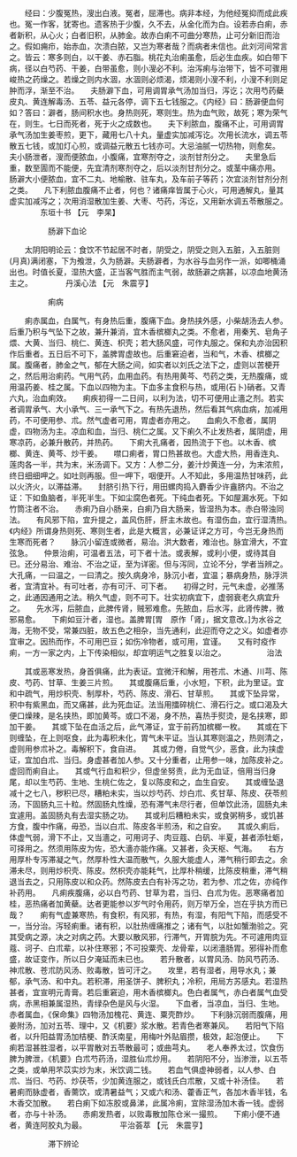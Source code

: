 <!-- { "loadSidebar": true } -->
　　经曰：少腹冤热，溲出白液。冤者，屈滞也。病非本经，为他经冤抑而成此疾也。冤一作客，犹寄也。遗客热于少腹，久不去，从金化而为白。设若赤白痢，赤者新积，从心火；白者旧积，从肺金。故赤白痢不可曲分寒热，止可分新旧而治之。假如痈疖，始赤血，次溃白脓，又岂为寒者哉？而病者未信也。此刘河间常言之。皆云：寒多则白，以干姜、赤石脂。桃花丸治痢虽愈，后必生血疾。如白带下病，径以白芍药、干姜，白带虽愈，则小溲必不利。治泻痢与治带下，皆不可骤用峻热之药燥之。若燥之则内水涸，水涸则必烦渴，烦渴则小溲不利，小溲不利则足肿而浮，渐至不治。　　夫肠澼下血，可用调胃承气汤加当归，泻讫；次用芍药蘗皮丸、黄连解毒汤、五苓、益元各停，调下五七钱服之。《内经》曰：肠澼便血何如？答曰：澼者，肠间积水也。身热则死，寒则生。热为血气败，故死；寒为荣气在，则生。七日而死者，死于火之成数也。　　夫下利脓血，腹痛不止，可用调胃承气汤加生姜枣煎，更下，藏用七八十丸，量虚实加减泻讫。次用长流水，调五苓散五七钱，或加灯心煎，或调益元散五七钱亦可。大忌油腻一切热物，则愈矣。　　夫小肠泄者，溲而便脓血，小腹痛，宜寒剂夺之，淡剂甘剂分之。　　夫里急后重，数至圊而不能便，先宜清剂寒剂夺之，后以淡剂甘剂分之。或茎中痛亦用。　　肠澼大小便脓血，宜不二丸、地榆散、驻车丸，及车前子等药；次宜淡剂甘剂分剂之类。　　凡下利脓血腹痛不止者，何也？诸痛痒皆属于心火，可用通解丸，量其虚实加减泻之；次用消湿散加生姜、大枣、芍药，泻讫，又用新水调五苓散服之。
　　　　东垣十书 【元　李杲】

　　　　　肠澼下血论

　　太阴阳明论云：食饮不节起居不时者，阴受之，阴受之则入五脏，入五脏则(月真)满闭塞，下为飧泄，久为肠澼。夫肠澼者，为水谷与血另作一派，如唧桶涌出也。时值长夏，湿热大盛，正当客气胜而主气弱，故肠澼之病甚，以凉血地黄汤主之。
　　　　丹溪心法 【元　朱震亨】

　　　　　痢病

　　痢赤属血，白属气，有身热后重，腹痛下血。身热挟外感，小柴胡汤去人参。后重乃积与气坠下之故，兼升兼消，宜木香槟榔丸之类。不愈者，用秦艽、皂角子煨、大黄、当归、桃仁、黄连、枳壳；若大肠风盛，可作丸服之。保和丸亦治因积作后重者。五日后不可下，盖脾胃虚故也。后重窘迫者，当和气，木香、槟榔之属。腹痛者，肺金之气，郁在大肠之间，如实者以刘氏之法下之，虚则以苦梗开之，然后用治痢药。气用气药，血用血药。有热用黄芩、芍药之类，无热腹痛，或用温药姜、桂之属。下血以四物为主。下血多主食积与热，或用(石卜)硝者。又青六丸，治血痢效。　　痢疾初得一二日间，以利为法，切不可便用止濇之剂。若实者调胃承气、大小承气、三一承气下之。有热先退热，然后看其气病血病，加减用药，不可便用参、朮。然气虚者可用，胃虚者亦用之。　　血痢久不愈者，属阴虚，四物汤为主。凉血和血，当归、桃仁之属。又下痢久不止发热者，属阴虚，用寒凉药，必兼升散药，并热药。　　下痢大孔痛者，因热流于下也。以木香、槟榔、黄连、黄芩、炒干姜。　　噤口痢者，胃口热甚故也。大虚大热，用香连丸、莲肉各一半，共为末，米汤调下。又方：人参二分，姜汁炒黄连一分，为末浓煎，终日细细呷之。如吐则再服。但一呷下，咽便开。人不知此，多用温热甘味药，此以火济火，以滞益滞。　　封脐引热下行，用田螺肉捣入麝香少许盦脐内。不治之证：下如鱼脑者，半死半生。下如尘腐色者死。下纯血者死。下如屋漏水死。下如竹筒注者不治。　　赤痢乃自小肠来，白痢乃自大肠来，皆湿热为本。赤白带浊同法。　　有风邪下陷，宜升提之，盖风伤肝，肝主木故也。有湿伤血，宜行湿清热。　　《内经》所谓身热则死、寒则生者，此是大概言，必兼证详之方可，今岂无身热而生寒而死者？　　脉沉小留连或微者，易治。洪大数者，难治也。脉宜滑大，不宜弦急。　　仲景治痢，可温者五法，可下者十法。或表解，或利小便，或待其自已。还分易治、难治、不治之证，至为详密。但与泻同，立论不分，学者当辨之。　　大孔痛，一曰温之，一曰清之。按久病身冷，脉沉小者，宜温；暴病身热，脉浮洪者，宜清宜补。有可吐者，亦有可汗、可下者。　　初得之时，元气未虚，必推荡之，此通因通用之法。稍久气虚，则不可下。壮实初病宜下，虚弱衰老久病宜升之。　　先水泻，后脓血，此脾传肾，贼邪难愈。先脓血，后水泻，此肾传脾，微邪易愈。　　下痢如豆汁者，湿也。盖脾胃[胃　原作「肾」，据文意改。]为水谷之海，无物不受，常兼四脏，故五色之相杂，当先通利，此迎而夺之之义。如虚者亦宜审之。因热而作，不可用巴豆；如伤冷物者，或可用，宜谨。　　又有时疫作痢，一方一家之内，上下传染相似，却宜明运气之胜复以治之。
　　　　　治法

　　其或恶寒发热，身首俱痛，此为表证。宜微汗和解，用苍朮、木通、川芎、陈皮、芍药、甘草、生姜三片煎。　　其或腹痛后重，小水短，下积，此为里证。宜和中疏气，用炒枳壳、制厚朴，芍药、陈皮、滑石、甘草煎。　　其或下坠异常，积中有紫黑血，而又痛甚，此为死血证。法当用擂碎桃仁、滑石行之。或口渴及大便口燥辣，是名挟热，即加黄芩。或口不渴，身不热，喜热手熨烫，是名挟寒，即加干姜。　　其或下坠在血活之后，此气滞证，宜于前药加槟榔一枚。　　其或在下则缠坠，在上则呕食，此为毒积未化，胃气未平证。当认其寒则温之，热则清之，虚则用参朮补之。毒解积下，食自进。　　其或力倦，自觉气少，恶食，此为挟虚证，宜加白朮、当归。身虚甚者加人参。又十分重者，止用参一味，加陈皮补之。虚回而痢自止。　　其或气行血和积少，但虚坐努责，此为无血证，倍用当归身尾，却以生芍药、生地、生桃仁佐之，复以陈皮和之，血生自安。　　其或缠坠退减十之七八，秽积已尽，糟粕未实，当以炒芍药、炒白朮、炙甘草、陈皮、茯苓煎汤，下固肠丸三十粒。然固肠丸性燥，恐有滞气未尽行者，但单饮此汤，固肠丸未宜遽用。盖固肠丸有去湿实肠之功。　　其或利后糟粕未实，或食粥稍多，或饥甚方食，腹中作痛，毋恐，当以白朮、陈皮各半煎汤，和之自安。　　其或久痢后，体虚气弱，滑下不止，又当濇之，可用诃子、肉豆蔻、白矾、半夏，甚者添牡蛎，可择用之。然须用陈皮为佐，恐大濇亦能作痛。又甚者，灸天枢、气海。　　右方用厚朴专泻滞凝之气，然厚朴性大温而散气，久服大能虚人，滞气稍行即去之。余滞未尽，则用炒枳壳、陈皮。然枳壳亦能耗气，比厚朴稍缓，比陈皮稍重，滞气稍退当去之，只用陈皮以和众药。然陈皮去白有补泻之功，若为参、朮之佐，亦纯作补药用。　　凡痢疾腹痛，必以白芍药、甘草为君，当归、白朮为佐。恶寒痛者加桂，恶热痛者加黄蘗。达者更能参以岁气时令用药，则万举万全，岂在乎执方而已哉？　　痢有气虚兼寒热，有食积，有风邪，有热，有湿，有阳气下陷，而感受不一，当分治。泻轻痢重。诸有积，以肚热缠痛推之；诸有气，以肚如蟹渤验之。究其受病之源，决之对病之药。大要以散风邪，行滞气，开胃脘为先。不可遽用肉豆蔻、诃子、白朮辈，以补住寒邪；不可投粟壳、龙骨辈，以闭濇肠胃。邪得补而愈盛，故证变作，所以日夕淹延而未已也。　　若升散者，以胃风汤、防风芍药汤、神朮散、苍朮防风汤、败毒散，皆可汗之。　　攻里，若有湿者，用导水丸；兼郁，承气汤、和中丸。若积滞，用圣饼子、脾积丸；冷积，用局方苏感丸。若湿热甚者，宜宣明元青膏。若后重窘迫，用木香槟榔丸。色白者属气，赤白者属气血受病，赤黑相兼属湿热，青绿杂色是风与火湿。　　下血者，当凉血，当归、生地。赤者属血，《保命集》四物汤加槐花、黄连、粟壳酢炒。　　下利脉沉弱而腹痛，用姜附汤，加对五苓、理中，又《机要》浆水散。若青色者寒兼风。　　若阳气下陷者，以升阳益胃汤加桔梗、酢沃南星，用梅叶外贴眉攒，极效，起泡便止。　　下痢若湿甚胜湿者，以平胃散对五苓散最可；或曲芎丸。　　老人奉养太过，饮食伤脾为脾泄，《机要》白朮芍药汤，湿胜仙朮炒用。　　若阴阳不分，当渗泄，以五苓之类，或单用芣苡实炒为末，米饮调二钱。　　若血气俱虚神弱者，以人参、白朮、当归、芍药、炒茯苓，少加黄连服之，或钱氏白朮散，又或十补汤佳。　　若暑痢而脉虚者，香薷饮，或清暑益气；又或六和汤、藿香正气，各加木香半钱，名木香交加散。　　若白痢下如冻胶或鼻涕，此属冷痢，宜除湿汤加木香一钱。虚弱者，亦与十补汤。　　赤痢发热者，以败毒散加陈仓米一撮煎。　　下痢小便不通者，黄连阿胶丸为最。
　　　　平治荟萃 【元　朱震亨】

　　　　　滞下辨论

